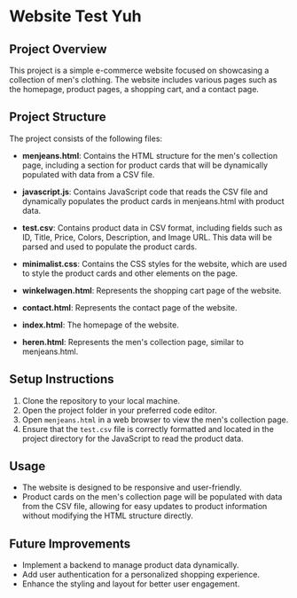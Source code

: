 # Website Test Yuh

## Project Overview
This project is a simple e-commerce website focused on showcasing a collection of men's clothing. The website includes various pages such as the homepage, product pages, a shopping cart, and a contact page.

## Project Structure
The project consists of the following files:

- **menjeans.html**: Contains the HTML structure for the men's collection page, including a section for product cards that will be dynamically populated with data from a CSV file.
  
- **javascript.js**: Contains JavaScript code that reads the CSV file and dynamically populates the product cards in menjeans.html with product data.

- **test.csv**: Contains product data in CSV format, including fields such as ID, Title, Price, Colors, Description, and Image URL. This data will be parsed and used to populate the product cards.

- **minimalist.css**: Contains the CSS styles for the website, which are used to style the product cards and other elements on the page.

- **winkelwagen.html**: Represents the shopping cart page of the website.

- **contact.html**: Represents the contact page of the website.

- **index.html**: The homepage of the website.

- **heren.html**: Represents the men's collection page, similar to menjeans.html.

## Setup Instructions
1. Clone the repository to your local machine.
2. Open the project folder in your preferred code editor.
3. Open `menjeans.html` in a web browser to view the men's collection page.
4. Ensure that the `test.csv` file is correctly formatted and located in the project directory for the JavaScript to read the product data.

## Usage
- The website is designed to be responsive and user-friendly.
- Product cards on the men's collection page will be populated with data from the CSV file, allowing for easy updates to product information without modifying the HTML structure directly.

## Future Improvements
- Implement a backend to manage product data dynamically.
- Add user authentication for a personalized shopping experience.
- Enhance the styling and layout for better user engagement.